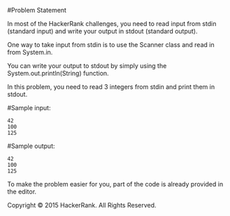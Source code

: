 #Problem Statement

In most of the HackerRank challenges, you need to read input from stdin (standard input) and write your output in stdout (standard output).

One way to take input from stdin is to use the Scanner class and read in from System.in.

You can write your output to stdout by simply using the System.out.println(String) function.

In this problem, you need to read 3 integers from stdin and print them in stdout.

#Sample input:
```
42
100
125
```
#Sample output:
```
42
100
125
```
To make the problem easier for you, part of the code is already provided in the editor.

Copyright © 2015 HackerRank.
All Rights Reserved.
